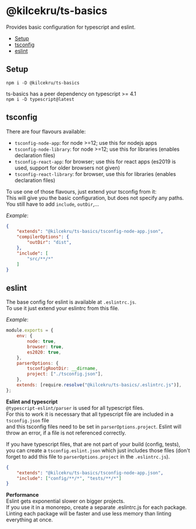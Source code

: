 # @kilcekru/ts-basics

Provides basic configuration for typescript and eslint.

- [Setup](#setup)
- [tsconfig](#tsconfig)
- [eslint](#eslint)

## Setup

`npm i -D @kilcekru/ts-basics`

ts-basics has a peer dependency on typescript >= 4.1  
`npm i -D typescript@latest`

## tsconfig

There are four flavours available:
- `tsconfig-node-app`: for node >=12; use this for nodejs apps
- `tsconfig-node-library`: for node >=12; use this for libraries (enables declaration files)
- `tsconfig-react-app`: for browser; use this for react apps (es2019 is used, support for older browsers not given)
- `tsconfig-react-library`: for browser, use this for libraries (enables declaration files)

To use one of those flavours, just extend your tsconfig from it:  
This will give you the basic configuration, but does not specify any paths.  
You still have to add `include`, `outDir`,...

*Example*:
```json
{
	"extends": "@kilcekru/ts-basics/tsconfig-node-app.json",
	"compilerOptions": {
		"outDir": "dist",
	},
	"include": [
		"src/**/*"
	]
}
```

## eslint

The base config for eslint is available at `.eslintrc.js`.  
To use it just extend your eslintrc from this file.

*Example*:
```js
module.exports = {
	env: {
		node: true,
		browser: true,
		es2020: true,
	},
	parserOptions: {
		tsconfigRootDir: __dirname,
		project: ["./tsconfig.json"],
	},
	extends: [require.resolve("@kilcekru/ts-basics/.eslintrc.js")],
};
```

**Eslint and typescript**  
`@typescript-eslint/parser` is used for all typescript files.  
For this to work it is necessary that all typescript file are included in a `tsconfig.json` file  
and this tsconfig files need to be set in `parserOptions.project`.
Eslint will throw an error, if a file is not referenced correctly.

If you have typescript files, that are not part of your build (config, tests),  
you can create a `tsconfig.eslint.json` which just includes those files (don't forget to add this file to `parserOptions.project` in the `.eslintrc.js`).
```json
{
	"extends": "@kilcekru/ts-basics/tsconfig-node-app.json",
	"include": ["config/**/*", "tests/**/*"]
}
```

**Performance**  
Eslint gets exponential slower on bigger projects.  
If you use it in a monorepo, create a separate .eslintrc.js for each package.  
Linting each package will be faster and use less memory than linting everything at once.